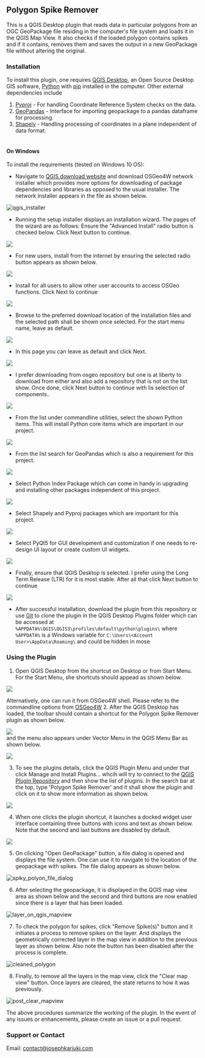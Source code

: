 ## Polygon Spike Remover

This is a QGIS Desktop plugin that reads data in particular polygons from an OGC GeoPackage file residing in the 
computer's file system and loads it in the QGIS Map View. It also checks if the loaded polygon contains spikes and if it
contains, removes them and saves the output in a new GeoPackage file without altering the original.
### Installation
To install this plugin, one requires [QGIS Desktop](https://qgis.org), an Open Source Desktop GIS software, 
[Python](https://python.org) with [pip](https://pip.pypa.io) installed in the computer. Other external dependencies include
1. [Pyproj](https://pypi.org/project/pyproj/) - For handling Coordinate Reference System checks on the data.
2. [GeoPandas](https://geopandas.org/) -  Interface for importing geopackage to a pandas dataframe for processing.
3. [Shapely](https://shapely.readthedocs.io) - Handling processing of coordinates in a plane independent of data format.</br></br>
#### On Windows
To install the requirements (tested on Windows 10 OS):
* Navigate to [QGIS download website](https://www.qgis.org/en/site/forusers/download.html#windows) and download OSGeo4W 
network installer which provides more options for downloading of package dependencies and libraries as opposed to the usual
installer. The network installer appears in the file as shown below.

![qgis_installer](https://user-images.githubusercontent.com/23359514/151498135-350b4e49-9118-4241-bcb3-6d6416893a2c.png)

* Running the setup installer displays an installation wizard. The pages of the wizard are as follows:
Ensure the "Advanced Install" radio button is checked below. Click Next button to continue. 

<img src="https://raw.githubusercontent.com/jkariukidev/polygon_spike_remover/main/img/readme/osgeo4w_installer.png">

* For new users, install from the internet by ensuring the selected radio button appears as shown below.

<img src="ihttps://raw.githubusercontent.com/jkariukidev/polygon_spike_remover/main/img/readme/osgeo4w_installer_1.png">

* Install for all users to allow other user accounts to access OSGeo functions. Click Next to continue

<img src="https://raw.githubusercontent.com/jkariukidev/polygon_spike_remover/main/img/readme/osgeo4w_installer_2.png">

* Browse to the preferred download location of the installation files and the selected path shall be shown once
selected. For the start menu name, leave as default.

<img src="https://raw.githubusercontent.com/jkariukidev/polygon_spike_remover/main/img/readme/osgeo4w_installer_3.png">

* In this page you can leave as default and click Next.

<img src="https://raw.githubusercontent.com/jkariukidev/polygon_spike_remover/main/img/readme/osgeo4w_installer_4.png">

* I prefer downloading from osgeo repository but one is at liberty to download from either and also add a repository
that is not on the list show. Once done, click Next button to continue with lis selection of components..

<img src="https://raw.githubusercontent.com/jkariukidev/polygon_spike_remover/main/img/readme/osgeo4w_installer_5.png">

* From the list under commandline utilities, select the shown Python items. This will install Python core items which are
important in our project.

<img src="https://raw.githubusercontent.com/jkariukidev/polygon_spike_remover/main/img/readme/osgeo4w_installer_6_python.png"/>

* From the list search for GeoPandas which is also a requirement for this project.

<img src="https://raw.githubusercontent.com/jkariukidev/polygon_spike_remover/main/img/readme/osgeo4w_installer_6_python_geopandas.png"/>

* Select Python Index Package which can come in handy in upgrading and installing other packages independent of this project.

<img src="https://raw.githubusercontent.com/jkariukidev/polygon_spike_remover/main/img/readme/osgeo4w_installer_6_python_pip.png"/>

* Select Shapely and Pyproj packages which are important for this project.

<img src="https://raw.githubusercontent.com/jkariukidev/polygon_spike_remover/main/img/readme/osgeo4w_installer_6_python_pyproj_shapely_.png"/>

* Select PyQt5 for GUI development and customization if one needs to re-design UI layout or create custom UI widgets.

<img src="https://raw.githubusercontent.com/jkariukidev/polygon_spike_remover/main/img/readme/osgeo4w_installer_6_python_pyqt5_.png"/>

* Finally, ensure that QGIS Desktop is selected. I prefer using the Long Term Release (LTR) for it is most stable. After all that click
Next button to continue

<img src="https://raw.githubusercontent.com/jkariukidev/polygon_spike_remover/main/img/readme/osgeo4w_installer_6_qgis_ltr_.png"/>

* After successful installation, download the plugin from this repository or use [Git](https://git-scm.com) to clone the plugin in the 
QGIS Desktop Plugins folder which can be accessed at `%APPDATA%\QGIS\QGIS3\profiles\default\python\plugins\` where
`%APPDATA%` is a Windows variable for `C:\Users\<Account User>\AppData\Roaming\` and could be hidden in mose 
### Using the Plugin
1. Open QGIS Desktop from the shortcut on Desktop or from Start Menu. For the Start Menu, she shortcuts should appead as shown below.

<img src="https://raw.githubusercontent.com/jkariukidev/polygon_spike_remover/main/img/readme/qgis_shortcut.png"/>

Alternatively, one can run it from OSGeo4W shell. Please refer to the commandline options from [OSGeo4W](https://trac.osgeo.org/osgeo4w/wiki/CommandLine)
2. After the QGIS Desktop has loaded, the toolbar should contain a shortcut for the Polygon Spike Remover plugin as shown below.

<img src="https://raw.githubusercontent.com/jkariukidev/polygon_spike_remover/main/img/readme/toolbar_shortcut.png"/><br> and the menu also appears under Vector Menu in the QGIS Menu Bar as 
shown below.

<img src="https://raw.githubusercontent.com/jkariukidev/polygon_spike_remover/main/img/readme/plugin_menu.png"/>

3. To see the plugins details, click the QGIS Plugin Menu and under that click Manage and Install Plugins... whcih will
try to connect to the [QGIS Plugin Repository](https://plugins.qgis.org/) and then show the list of plugins. In the search bar
at the top, type 'Polygon Spike Remover' and it shall show the plugin and click on it to show more information as shown below.

<img src="https://raw.githubusercontent.com/jkariukidev/polygon_spike_remover/main/img/readme/qgis_plugin_info.png"/>

4. When one clicks the plugin shortcut, it launches a docked widget user interface containing three buttons with icons and 
text as shown below. Note that the second and last buttons are disabled by default. 

<img src="https://raw.githubusercontent.com/jkariukidev/polygon_spike_remover/main/img/readme/user_interface.png"/>

5. On clicking "Open GeoPackage" button, a file dialog is opened and displays the file system. One can use it to navigate to the location of the geopackage with spikes. The file dialog appears as shown below.

![spiky_polyon_file_dialog](https://user-images.githubusercontent.com/23359514/151498840-1c967b85-2ce7-475c-bfdf-e704221fef50.png)

6. After selecting the geopackage, it is displayed in the QGIS map view area as shown below and the second and third buttons are now enabled since there is a layer that has been loaded.

![layer_on_qgis_mapview](https://user-images.githubusercontent.com/23359514/151499086-284eaca7-7b26-4ed4-8260-6a6754b8f7b9.png)

7. To check the polygon for spikes, click "Remove Spike(s)" button and it initiates a process to remove spikes on the layer. And displays the geometrically corrected layer in the map view in addition to the previous layer as shown below. Also note the button has been disabled after the process is complete.

![cleaned_polygon](https://user-images.githubusercontent.com/23359514/151499350-02211e54-0b89-4f80-b44e-6099c5143cab.png)

8. Finally, to remove all the layers in the map view, click the "Clear map view" button. Once layers are cleared, the state returns to how it was previously. 

![post_clear_mapview](https://user-images.githubusercontent.com/23359514/151499693-2390925f-4851-4246-8b8b-e7b98d40653a.png)


The above procedures summarize the working of the plugin. In the event of any issues or enhancements, please create an issue or a pull request. 


### Support or Contact

Email: contact@josephkariuki.com
